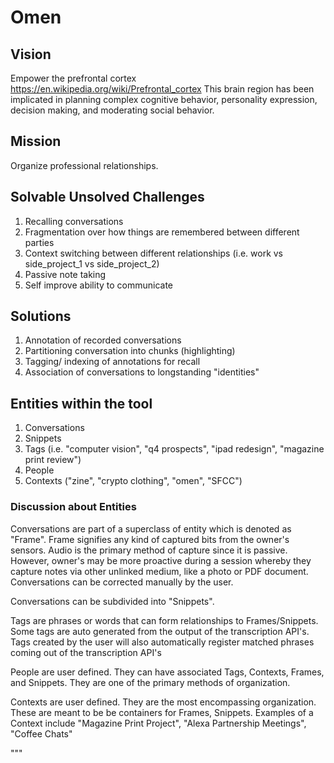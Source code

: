 # Omen

## Vision
Empower the prefrontal cortex
https://en.wikipedia.org/wiki/Prefrontal_cortex
This brain region has been implicated in planning complex cognitive behavior, personality expression, decision making, and moderating social behavior.

## Mission
Organize professional relationships.

## Solvable Unsolved Challenges
1. Recalling conversations
2. Fragmentation over how things are remembered between different parties
3. Context switching between different relationships (i.e. work vs side_project_1 vs side_project_2)
4. Passive note taking
5. Self improve ability to communicate

## Solutions
1. Annotation of recorded conversations
2. Partitioning conversation into chunks (highlighting)
3. Tagging/ indexing of annotations for recall
4. Association of conversations to longstanding "identities"

## Entities within the tool
1. Conversations
2. Snippets
3. Tags (i.e. "computer vision", "q4 prospects", "ipad redesign", "magazine print review")
4. People
5. Contexts ("zine", "crypto clothing", "omen", "SFCC")

### Discussion about Entities
Conversations are part of a superclass of entity which is denoted as "Frame".
Frame signifies any kind of captured bits from the owner's sensors. Audio is the primary
method of capture since it is passive. However, owner's may be more proactive during a
session whereby they capture notes via other unlinked medium, like a photo or PDF document.
Conversations can be corrected manually by the user.

Conversations can be subdivided into "Snippets".

Tags are phrases or words that can form relationships to Frames/Snippets. Some tags are auto
generated from the output of the transcription API's. Tags created by the user will also automatically
register matched phrases coming out of the transcription API's

People are user defined. They can have associated Tags, Contexts, Frames, and Snippets.
They are one of the primary methods of organization.

Contexts are user defined. They are the most encompassing organization. These are meant
to be be containers for Frames, Snippets. Examples of a Context include "Magazine Print Project",
"Alexa Partnership Meetings", "Coffee Chats"





"""
